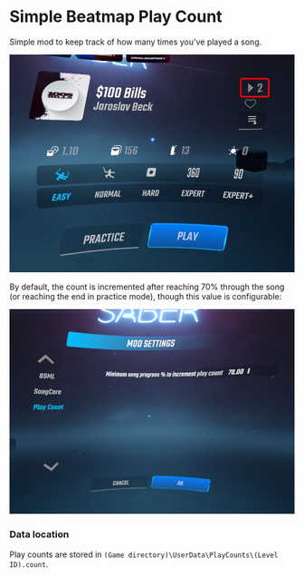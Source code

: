 # Simple Beatmap Play Count

Simple mod to keep track of how many times you've played a song.

![Preview](assets/menu-leveldetail-playcount.png)

By default, the count is incremented after reaching 70% through the song (or reaching the end in practice mode), though this value is configurable:

![Mod settings](assets/mod-settings.png)

### Data location

Play counts are stored in `(Game directory)\UserData\PlayCounts\(Level ID).count`.
